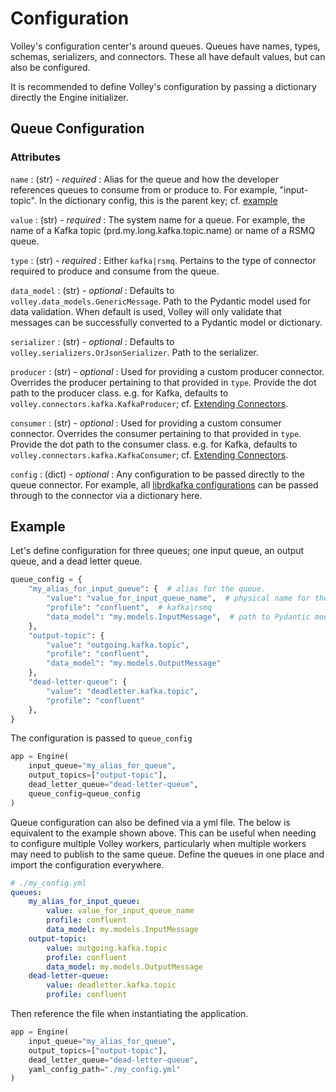 # Configuration

Volley's configuration center's around queues. Queues have names, types, schemas, serializers, and connectors. These all have default values, but can also be configured.

It is recommended to define Volley's configuration by passing a dictionary directly the Engine initializer.

## Queue Configuration

### Attributes

`name`
: (str) - *required* : Alias for the queue and how the developer references queues to consume from or produce to. For example, "input-topic". In the dictionary config, this is the parent key; cf. [example](#example)

`value` 
: (str) - *required* : The system name for a queue. For example, the name of a Kafka topic (prd.my.long.kafka.topic.name) or name of a RSMQ queue.

`type`
: (str) - *required* : Either `kafka|rsmq`. Pertains to the type of connector required to produce and consume from the queue.

`data_model`
: (str) - *optional* : Defaults to `volley.data_models.GenericMessage`. Path to the Pydantic model used for data validation. When default is used, Volley will only validate that messages can be successfully converted to a Pydantic model or dictionary.

`serializer`
: (str) - *optional* : Defaults to `volley.serializers.OrJsonSerializer`. Path to the serializer.

`producer`
: (str) - *optional* : Used for providing a custom producer connector. Overrides the producer pertaining to that provided in `type`. Provide the dot path to the producer class. e.g. for Kafka, defaults to `volley.connectors.kafka.KafkaProducer`; cf. [Extending Connectors](connectors.md#extending-connectors-with-plugins).

`consumer`
: (str) - *optional* : Used for providing a custom consumer connector. Overrides the consumer pertaining to that provided in `type`. Provide the dot path to the consumer class. e.g. for Kafka, defaults to `volley.connectors.kafka.KafkaConsumer`; cf. [Extending Connectors](connectors.md#extending-connectors-with-plugins).

`config`
: (dict) - *optional* : Any configuration to be passed directly to the queue connector. For example, all [librdkafka configurations](https://github.com/edenhill/librdkafka/blob/master/CONFIGURATION.md) can be passed through to the connector via a dictionary here.


## Example

Let's define configuration for three queues; one input queue, an output queue, and a dead letter queue.

```python
queue_config = {
    "my_alias_for_input_queue": {  # alias for the queue.
        "value": "value_for_input_queue_name",  # physical name for the queue
        "profile": "confluent",  # kafka|rsmq
        "data_model": "my.models.InputMessage",  # path to Pydantic model for validating data to/from the queue
    },
    "output-topic": {
        "value": "outgoing.kafka.topic",
        "profile": "confluent",
        "data_model": "my.models.OutputMessage"
    },
    "dead-letter-queue": {
        "value": "deadletter.kafka.topic",
        "profile": "confluent"
    },
}
```

The configuration is passed to `queue_config`

```python hl_lines="5"
app = Engine(
    input_queue="my_alias_for_queue",
    output_topics=["output-topic"],
    dead_letter_queue="dead-letter-queue",
    queue_config=queue_config
)
```

Queue configuration can also be defined via a yml file. The below is equivalent to the example shown above. This can be useful when needing to configure multiple Volley workers, particularly when multiple workers may need to publish to the same queue. Define the queues in one place and import the configuration everywhere.


```yml
# ./my_config.yml
queues:
    my_alias_for_input_queue:
        value: value_for_input_queue_name
        profile: confluent
        data_model: my.models.InputMessage
    output-topic:
        value: outgoing.kafka.topic
        profile: confluent
        data_model: my.models.OutputMessage
    dead-letter-queue:
        value: deadletter.kafka.topic
        profile: confluent
```

Then reference the file when instantiating the application.

```python hl_lines="5"
app = Engine(
    input_queue="my_alias_for_queue",
    output_topics=["output-topic"],
    dead_letter_queue="dead-letter-queue",
    yaml_config_path="./my_config.yml"
)
```